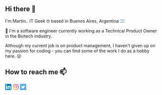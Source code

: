 ## Hi there 👋

I'm Martin.. IT Geek 🤓 based in Buenos Aires, Argentina <img src='https://raw.githubusercontent.com/martinmarchese/martinmarchese/main/.github/images/argentina.png' alt='argentina' height='10'>

🔭 I'm a software engineer currently working as a Technical Product Owner in the Biotech industry.

Although my current job is on product management, I haven't given up on my passion for coding - you can find some of the work I do as a hobby here. 😜 


## How to reach me 📫

[<img src='https://raw.githubusercontent.com/martinmarchese/martinmarchese/main/.github/images/linkedin.png' alt='linkedin' height='20'>](https://www.linkedin.com/in/martín-marchese-2ab44a20/)  [<img src='https://raw.githubusercontent.com/martinmarchese/martinmarchese/main/.github/images/instagram.png' alt='instagram' height='20'>](https://www.instagram.com/martinmarchese/)   [<img src='https://raw.githubusercontent.com/martinmarchese/martinmarchese/main/.github/images/twitter.png' alt='instagram' height='20'>](https://twitter.com/martinmarchese/)
